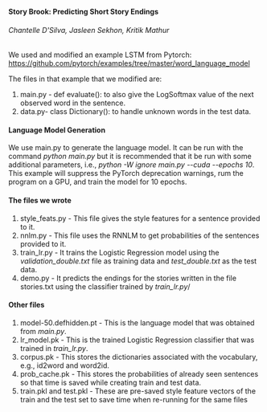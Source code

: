 **Story Brook: Predicting Short Story Endings**

###### Chantelle D'Silva, Jasleen Sekhon, Kritik Mathur

We used and modified an example LSTM from Pytorch: https://github.com/pytorch/examples/tree/master/word_language_model

The files in that example that we modified are:
1. main.py - def evaluate(): to also give the LogSoftmax value of the next observed word in the sentence.
2. data.py-  class Dictionary(): to handle unknown words in the test data.

#### Language Model Generation
We use main.py to generate the language model.
It can be run with the command *python main.py* but it is recommended that it be run with some additional parameters, i.e., *python -W ignore main.py --cuda --epochs 10*. This example will suppress the PyTorch deprecation warnings, rum the program on a GPU, and train the model for 10 epochs. 

#### The files we wrote
1. style_feats.py - This file gives the style features for a sentence provided to it.
2. nnlm.py - This file uses the RNNLM to get probabilities of the sentences provided to it.
3. train_lr.py - It trains the Logistic Regression model using the *validation_double.txt* file as training data and *test_double.txt* as the test data.
4. demo.py - It predicts the endings for the stories written in the file stories.txt using the classifier trained by *train_lr.py*/


#### Other files
1. model-50.defhidden.pt - This is the language model that was obtained from *main.py*.
2. lr_model.pk - This is the trained Logistic Regression classifier that was trained in *train_lr.py*.
3. corpus.pk - This stores the dictionaries associated with the vocabulary, e.g., id2word and word2id.
4. prob_cache.pk - This stores the probabilities of already seen sentences so that time is saved while creating train and test data.
5. train.pkl and test.pkl - These are pre-saved style feature vectors of the train and the test set to save time when re-running for the same files
